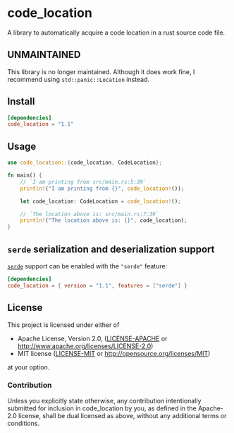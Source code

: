# code_location

A library to automatically acquire a code location in a rust source code file.

## UNMAINTAINED

This library is no longer maintained.
Although it does work fine, I recommend using `std::panic::Location` instead.

## Install

```toml
[dependencies]
code_location = "1.1"
```

## Usage

```rust
use code_location::{code_location, CodeLocation};

fn main() {
    // `I am printing from src/main.rs:5:39`
    println!("I am printing from {}", code_location!());

    let code_location: CodeLocation = code_location!();

    // `The location above is: src/main.rs:7:39`
    println!("The location above is: {}", code_location);
}
```

## `serde` serialization and deserialization support

[`serde`] support can be enabled with the `"serde"` feature:

```toml
[dependencies]
code_location = { version = "1.1", features = ["serde"] }
```

[`serde`]: https://crates.io/crates/serde

## License

This project is licensed under either of

 * Apache License, Version 2.0, ([LICENSE-APACHE](LICENSE-APACHE) or
   http://www.apache.org/licenses/LICENSE-2.0)
 * MIT license ([LICENSE-MIT](LICENSE-MIT) or
   http://opensource.org/licenses/MIT)

at your option.

### Contribution

Unless you explicitly state otherwise, any contribution intentionally submitted
for inclusion in code_location by you, as defined in the Apache-2.0 license, shall be
dual licensed as above, without any additional terms or conditions.

